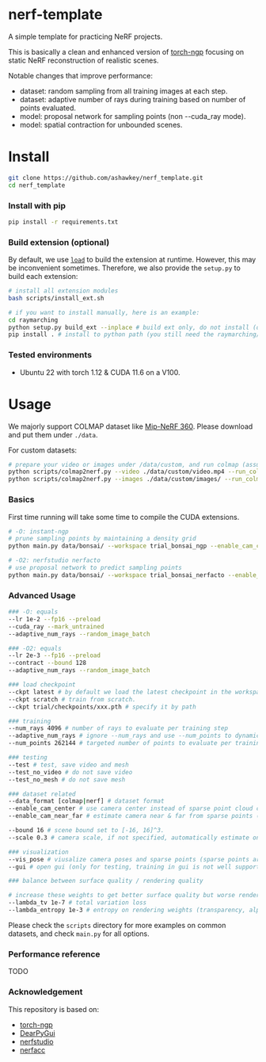 # nerf-template

A simple template for practicing NeRF projects.

This is basically a clean and enhanced version of [torch-ngp](https://github.com/ashawkey/torch-ngp) focusing on static NeRF reconstruction of realistic scenes.

Notable changes that improve performance:
* dataset: random sampling from all training images at each step.
* dataset: adaptive number of rays during training based on number of points evaluated.
* model: proposal network for sampling points (non --cuda_ray mode).
* model: spatial contraction for unbounded scenes.


# Install

```bash
git clone https://github.com/ashawkey/nerf_template.git
cd nerf_template
```

### Install with pip
```bash
pip install -r requirements.txt
```

### Build extension (optional)
By default, we use [`load`](https://pytorch.org/docs/stable/cpp_extension.html#torch.utils.cpp_extension.load) to build the extension at runtime.
However, this may be inconvenient sometimes.
Therefore, we also provide the `setup.py` to build each extension:
```bash
# install all extension modules
bash scripts/install_ext.sh

# if you want to install manually, here is an example:
cd raymarching
python setup.py build_ext --inplace # build ext only, do not install (only can be used in the parent directory)
pip install . # install to python path (you still need the raymarching/ folder, since this only install the built extension.)
```

### Tested environments
* Ubuntu 22 with torch 1.12 & CUDA 11.6 on a V100.

# Usage

We majorly support COLMAP dataset like [Mip-NeRF 360](http://storage.googleapis.com/gresearch/refraw360/360_v2.zip).
Please download and put them under `./data`.

For custom datasets:
```bash
# prepare your video or images under /data/custom, and run colmap (assumed installed):
python scripts/colmap2nerf.py --video ./data/custom/video.mp4 --run_colmap # if use video
python scripts/colmap2nerf.py --images ./data/custom/images/ --run_colmap # if use images
```

### Basics
First time running will take some time to compile the CUDA extensions.
```bash
# -O: instant-ngp
# prune sampling points by maintaining a density grid
python main.py data/bonsai/ --workspace trial_bonsai_ngp --enable_cam_center --downscale 4 -O --background random --bound 8

# -O2: nerfstudio nerfacto
# use proposal network to predict sampling points
python main.py data/bonsai/ --workspace trial_bonsai_nerfacto --enable_cam_center --downscale 4 -O2
```

### Advanced Usage
```bash
### -O: equals
--lr 1e-2 --fp16 --preload
--cuda_ray --mark_untrained
--adaptive_num_rays --random_image_batch

### -O2: equals
--lr 2e-3 --fp16 --preload
--contract --bound 128
--adaptive_num_rays --random_image_batch 

### load checkpoint
--ckpt latest # by default we load the latest checkpoint in the workspace
--ckpt scratch # train from scratch.
--ckpt trial/checkpoints/xxx.pth # specify it by path

### training
--num_rays 4096 # number of rays to evaluate per training step
--adaptive_num_rays # ignore --num_rays and use --num_points to dynamically adjust number of rays.
--num_points 262144 # targeted number of points to evaluate per training step (to adjust num_rays)

### testing
--test # test, save video and mesh
--test_no_video # do not save video
--test_no_mesh # do not save mesh

### dataset related
--data_format [colmap|nerf] # dataset format
--enable_cam_center # use camera center instead of sparse point cloud center as the scene center (colmap dataset only) (only for 360-degree captured datasets, do not use this for forward-facing datasets!)
--enable_cam_near_far # estimate camera near & far from sparse points (colmap dataset only)

--bound 16 # scene bound set to [-16, 16]^3.
--scale 0.3 # camera scale, if not specified, automatically estimate one based on camera positions.

### visualization 
--vis_pose # viusalize camera poses and sparse points (sparse points are colmap dataset only)
--gui # open gui (only for testing, training in gui is not well supported!)

### balance between surface quality / rendering quality

# increase these weights to get better surface quality but worse rendering quality
--lambda_tv 1e-7 # total variation loss
--lambda_entropy 1e-3 # entropy on rendering weights (transparency, alpha), encourage them to be either 0 or 1
```

Please check the `scripts` directory for more examples on common datasets, and check `main.py` for all options.

### Performance reference 
TODO


### Acknowledgement
This repository is based on:
* [torch-ngp](https://github.com/ashawkey/torch-ngp)
* [DearPyGui](https://github.com/hoffstadt/DearPyGui)
* [nerfstudio](https://github.com/nerfstudio-project/nerfstudio)
* [nerfacc](https://github.com/KAIR-BAIR/nerfacc)